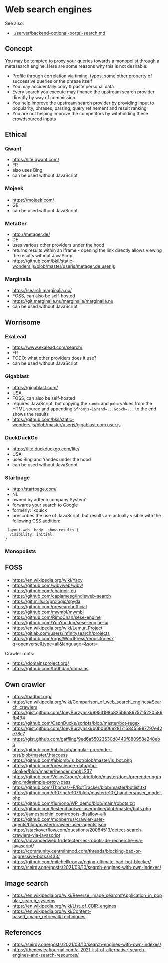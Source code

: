 # Web search engines

See also:

* [../server/backend-optional-portal-search.md](../server/backend-optional-portal-search.md)

## Concept

You may be tempted to proxy your queries towards a monopolist through a metasearch engine.
Here are some reasons why this is not desirable:

* Profile through correlation via timing, typos, some other property of successive queries or the phrase itself
* You may accidentally copy & paste personal data
* Every search you execute may finance the upstream search provider directly by way of commission
* You help improve the upstream search provider by providing input to popularity, phrases, parsing, query refinement and result ranking
* You are not helping improve the competitors by withholding these crowdsourced inputs

## Ethical

### Qwant

* https://lite.qwant.com/
* FR
* also uses Bing
* can be used without JavaScript

### Mojeek

* https://mojeek.com/
* GB
* can be used without JavaScript

### MetaGer

* http://metager.de/
* DE
* uses various other providers under the hood
* returns results within an iframe - opening the link directly allows viewing the results without JavaScript
* https://github.com/bkil/static-wonders.js/blob/master/userjs/metager.de.user.js

### Marginalia

* https://search.marginalia.nu/
* FOSS, can also be self-hosted
* https://git.marginalia.nu/marginalia/marginalia.nu
* can be used without JavaScript

## Worrisome

### ExaLead

* https://www.exalead.com/search/
* FR
* TODO: what other providers does it use?
* can be used without JavaScript

### Gigablast

* https://gigablast.com/
* USA
* FOSS, can also be self-hosted
* requires JavaScript, but copying the `rand=` and `pxb=` values from the HTML source and appending `&fromjs=1&rand=...&opxb=...` to the end shows the results
* https://github.com/bkil/static-wonders.js/blob/master/userjs/gigablast.com.user.js

### DuckDuckGo

* https://lite.duckduckgo.com/lite/
* USA
* uses Bing and Yandex under the hood
* can be used without JavaScript

### Startpage

* http://startpage.com/
* NL
* owned by adtech company System1
* forwards your search to Google
* formerly: lxquick
* prescribes the use of JavaScript, but results are actually visible with the following CSS addition:

```
.layout-web__body .show-results {
  visibility: initial;
}
```

### Monopolists

## FOSS

* https://en.wikipedia.org/wiki/Yacy
* https://github.com/wibyweb/wiby/
* https://github.com/chatnoir-eu
* https://github.com/capjamesg/indieweb-search
* https://git.mills.io/prologic/spyda
* https://github.com/presearchofficial
* https://github.com/mwmbl/mwmbl
* https://github.com/RimoChan/sese-engine
* https://github.com/YunYouJun/sese-engine-ui
* https://en.wikipedia.org/wiki/Lemur_Project
* https://gitlab.com/users/infinitysearch/projects
* https://github.com/orgs/WordPress/repositories?q=openverse&type=all&language=&sort=

Crawler roots:

* https://domainsproject.org/
* https://github.com/tb0hdan/domains

## Own crawler

* https://badbot.org/
* https://en.wikipedia.org/wiki/Comparison_of_web_search_engines#Search_crawlers
* https://gist.github.com/JoeyBurzynski/9953198b825b9a8675715220586fb494
* https://github.com/CapnDucks/scripts/blob/master/bot-regex
* https://gist.github.com/JoeyBurzynski/b0b0606e2817158455997797e42e78c7
* https://gist.github.com/gaffling/9ed6a55023530d8440f880958e248ebb
* https://github.com/mbilozub/angular-prerender-test/blob/master/.htaccess
* https://github.com/fabiomb/is_bot/blob/master/is_bot.php
* https://github.com/prescience-data/php-cloaker/blob/master/header.php#L237
* https://github.com/VeliovGroup/ostrio/blob/master/docs/prerendering/nginx.md#simple-proxy-pass
* https://github.com/Thomas--F/BotTracker/blob/master/botlist.txt
* https://github.com/e107inc/e107/blob/master/e107_handlers/user_model.php
* https://github.com/flumono/WP_demo/blob/main/robots.txt
* https://github.com/lesterchan/wp-useronline/blob/master/bots.php
* https://jamesbachini.com/robots-disallow-all/
* https://github.com/monperrus/crawler-user-agents/blob/master/crawler-user-agents.json
* https://stackoverflow.com/questions/20084513/detect-search-crawlers-via-javascript
* https://advancedweb.fr/detecter-les-robots-de-recherche-via-javascript/
* https://community.centminmod.com/threads/blocking-bad-or-aggressive-bots.6433/
* https://github.com/mitchellkrogza/nginx-ultimate-bad-bot-blocker/
* https://seirdy.one/posts/2021/03/10/search-engines-with-own-indexes/

## Image search

* https://en.wikipedia.org/wiki/Reverse_image_search#Application_in_popular_search_systems
* https://en.wikipedia.org/wiki/List_of_CBIR_engines
* https://en.wikipedia.org/wiki/Content-based_image_retrieval#Techniques

## References

* https://seirdy.one/posts/2021/03/10/search-engines-with-own-indexes/
* https://thenewleafjournal.com/a-2021-list-of-alternative-search-engines-and-search-resources/
